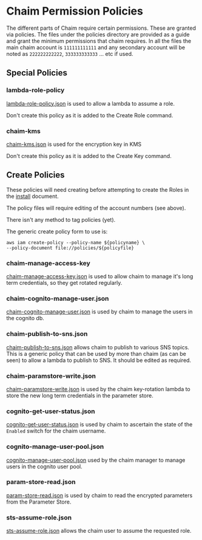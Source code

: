 # Chaim Permission Policies

The different parts of Chaim require certain permissions.  These are granted
via policies.  The files under the policies directory are provided as a guide
and grant the minimum permissions that chaim requires.  In all the files the
main chaim account is `111111111111` and any secondary account will be noted as
`222222222222`, `333333333333` ... etc if used.

## Special Policies

### lambda-role-policy

[lambda-role-policy.json](lambda-role-policy.json) is used to allow a lambda to
assume a role.

Don't create this policy as it is added to the Create Role command.

### chaim-kms

[chaim-kms.json](chaim-kms.json) is used for the encryption key in KMS

Don't create this policy as it is added to the Create Key command.


## Create Policies

These policies will need creating before attempting to create the Roles in the
[install](../install.md) document.

The policy files will require editing of the account numbers (see above).

There isn't any method to tag policies (yet).

The generic create policy form to use is:

```
aws iam create-policy --policy-name ${policyname} \
--policy-document file://policies/${policyfile}
```

### chaim-manage-access-key

[chaim-manage-access-key.json](chaim-manage-access-key.json) is used to allow
chaim to manage it's long term credentials, so they get rotated regularly.


### chaim-cognito-manage-user.json

[chaim-cognito-manage-user.json](chaim-cognito-manage-user.json) is used by
chaim to manage the users in the cognito db.

### chaim-publish-to-sns.json

[chaim-publish-to-sns.json](chaim-publish-to-sns.json) allows chaim to publish
to various SNS topics.  This is a generic policy that can be used by more than
chaim (as can be seen) to allow a lambda to publish to SNS. It should be edited
as required.

### chaim-paramstore-write.json

[chaim-paramstore-write.json](chaim-paramstore-write.json) is used by the chaim
key-rotation lambda to store the new long term credentials in the parameter
store.

### cognito-get-user-status.json

[cognito-get-user-status.json](cognito-get-user-status.json) is used by chaim
to ascertain the state of the `Enabled` switch for the chaim username.

### cognito-manage-user-pool.json

[cognito-manage-user-pool.json](cognito-manage-user-pool.json) used by the
chaim manager to manage users in the cognito user pool.

### param-store-read.json

[param-store-read.json](param-store-read.json) is used by chaim to read the
encrypted parameters from the Parameter Store.

### sts-assume-role.json

[sts-assume-role.json](sts-assume-role.json) allows the chaim user to assume
the requested role.
